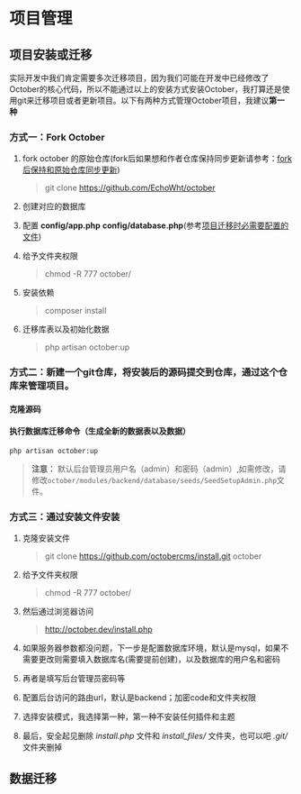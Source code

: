 # 项目管理

## 项目安装或迁移

实际开发中我们肯定需要多次迁移项目，因为我们可能在开发中已经修改了October的核心代码，所以不能通过以上的安装方式安装October，我打算还是使用git来迁移项目或者更新项目。以下有两种方式管理October项目，我建议**第一种**

### 方式一：Fork October

1. fork october 的原始仓库(fork后如果想和作者仓库保持同步更新请参考：[fork后保持和原始仓库同步更新](git-notes.md))
    
    > git clone https://github.com/EchoWht/october

1. 创建对应的数据库    
1. 配置 **config/app.php** **config/database.php**(参考[项目迁移时必需要配置的文件](common-config.md))
1. 给予文件夹权限

    > chmod -R 777 october/
    
1. 安装依赖

    > composer install

1. 迁移库表以及初始化数据

    > php artisan october:up


### 方式二：新建一个git仓库，将安装后的源码提交到仓库，通过这个仓库来管理项目。

#### 克隆源码

#### 执行数据库迁移命令（生成全新的数据表以及数据）
        
    php artisan october:up
    
> **注意：** 默认后台管理员用户名（admin）和密码（admin）,如需修改，请修改`october/modules/backend/database/seeds/SeedSetupAdmin.php`文件。

### 方式三：通过安装文件安装

1. 克隆安装文件

    > git clone https://github.com/octobercms/install.git october

1. 给予文件夹权限
    
    > chmod -R 777 october/
    
1. 然后通过浏览器访问

    > http://october.dev/install.php
    
1. 如果服务器参数都没问题，下一步是配置数据库环境，默认是mysql，如果不需要更改则需要填入数据库名(需要提前创建)，以及数据库的用户名和密码
1. 再者是填写后台管理员密码等
1. 配置后台访问的路由url，默认是backend；加密code和文件夹权限
1. 选择安装模式，我选择第一种，第一种不安装任何插件和主题
1. 最后，安全起见删除 *install.php* 文件和 *install_files/* 文件夹，也可以吧 *.git/* 文件夹删掉

## 数据迁移
